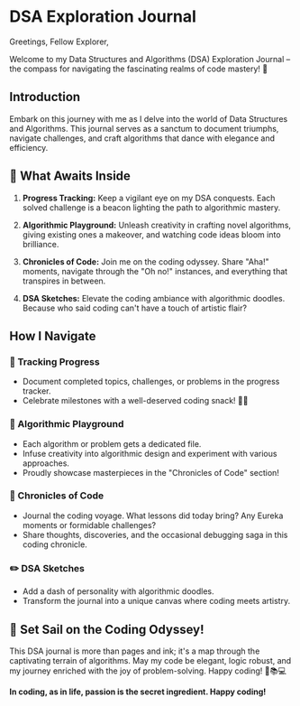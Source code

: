 # DSA Exploration Journal

Greetings, Fellow Explorer,

Welcome to my Data Structures and Algorithms (DSA) Exploration Journal – the compass for navigating the fascinating realms of code mastery! 🚀

## Introduction

Embark on this journey with me as I delve into the world of Data Structures and Algorithms. This journal serves as a sanctum to document triumphs, navigate challenges, and craft algorithms that dance with elegance and efficiency.

## 📖 What Awaits Inside

1. **Progress Tracking:** Keep a vigilant eye on my DSA conquests. Each solved challenge is a beacon lighting the path to algorithmic mastery.

2. **Algorithmic Playground:** Unleash creativity in crafting novel algorithms, giving existing ones a makeover, and watching code ideas bloom into brilliance.

3. **Chronicles of Code:** Join me on the coding odyssey. Share "Aha!" moments, navigate through the "Oh no!" instances, and everything that transpires in between.

4. **DSA Sketches:** Elevate the coding ambiance with algorithmic doodles. Because who said coding can't have a touch of artistic flair?

## How I Navigate

### 🏁 Tracking Progress

- Document completed topics, challenges, or problems in the progress tracker.
- Celebrate milestones with a well-deserved coding snack! 🍕🎉

### 🎨 Algorithmic Playground

- Each algorithm or problem gets a dedicated file.
- Infuse creativity into algorithmic design and experiment with various approaches.
- Proudly showcase masterpieces in the "Chronicles of Code" section!

### 📝 Chronicles of Code

- Journal the coding voyage. What lessons did today bring? Any Eureka moments or formidable challenges?
- Share thoughts, discoveries, and the occasional debugging saga in this coding chronicle.

### ✏️ DSA Sketches

- Add a dash of personality with algorithmic doodles.
- Transform the journal into a unique canvas where coding meets artistry.

## 🚀 Set Sail on the Coding Odyssey!

This DSA journal is more than pages and ink; it's a map through the captivating terrain of algorithms. May my code be elegant, logic robust, and my journey enriched with the joy of problem-solving. Happy coding! 🚀📚💻

**In coding, as in life, passion is the secret ingredient. Happy coding!**